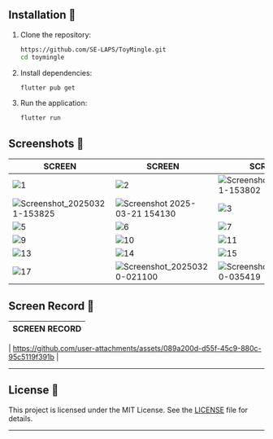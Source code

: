 ## Installation 🚀

1. Clone the repository:
   ```bash
   https://github.com/SE-LAPS/ToyMingle.git
   cd toymingle
   ```

2. Install dependencies:
   ```bash
   flutter pub get
   ```

3. Run the application:
   ```bash
   flutter run
   ```

## Screenshots 📸
| SCREEN | SCREEN | SCREEN | SCREEN |
|---------|------------|-------------|-------------|
|![1](https://github.com/user-attachments/assets/20ae05d2-e688-4ad1-bd07-021b68eb3f7a)| ![2](https://github.com/user-attachments/assets/50df6c70-d557-4a82-97e1-6b00c44f9b69)| ![Screenshot_20250321-153802](https://github.com/user-attachments/assets/31cd89aa-4e6a-4640-881a-2e60ff88c7be) | ![Screenshot 2025-03-21 154004](https://github.com/user-attachments/assets/3004deb9-5f49-417c-8d00-5a161f3675f8) |
| ![Screenshot_20250321-153825](https://github.com/user-attachments/assets/05603bad-b490-40f1-9959-62a661650d01) | ![Screenshot 2025-03-21 154130](https://github.com/user-attachments/assets/aed72af3-c006-4cba-9c61-aa82da2e7230) |![3](https://github.com/user-attachments/assets/1c415235-a5d5-4e4b-a44d-ddd4c8d1aa28) | ![4](https://github.com/user-attachments/assets/b720484c-d945-4253-b83b-e37d5c044e3e)|
| ![5](https://github.com/user-attachments/assets/00ca581f-f9bd-485d-87b9-4f0951bb383d)| ![6](https://github.com/user-attachments/assets/e0512fa1-fcc1-4149-bdf2-1178fe483283) | ![7](https://github.com/user-attachments/assets/059b8b4a-9293-46e2-9df6-46c598c34af5) | ![8](https://github.com/user-attachments/assets/d99d41b9-9ee5-4529-b2ee-f58338a64ff4) |
| ![9](https://github.com/user-attachments/assets/ccfee23f-756f-4943-adc5-998e4686a89e) | ![10](https://github.com/user-attachments/assets/3c909e55-e8e9-4f33-9b72-02399ece0d2f) | ![11](https://github.com/user-attachments/assets/9dce6818-a444-431d-ba97-d8f056d70a6b) | ![12](https://github.com/user-attachments/assets/f159b759-9155-4705-8107-00e9ebae817d) |
| ![13](https://github.com/user-attachments/assets/ce38a577-120b-49e4-ba9c-bc6c87d709b3) | ![14](https://github.com/user-attachments/assets/0c336ddb-8977-425d-b6df-3ab3f11865c5) | ![15](https://github.com/user-attachments/assets/ce5d7b39-8c5f-4c3c-ab7e-572da8982945) | ![16](https://github.com/user-attachments/assets/d5d0be19-23a8-40ad-aa8b-3fda73e9094f) | 
| ![17](https://github.com/user-attachments/assets/db6d1b7f-6002-4db6-9eb0-c0a27e18d7e0) |  ![Screenshot_20250320-021100](https://github.com/user-attachments/assets/5f5b703d-fe25-4aad-a270-f3069228122e) | ![Screenshot_20250320-035419](https://github.com/user-attachments/assets/bd82d41c-5a93-465b-8cf0-02b9702d1351)| ![Screenshot_20250320-035506](https://github.com/user-attachments/assets/4e8b1dc5-f6b1-45f4-b7d0-f12b29a2be5a)|

## Screen Record 🎥
| SCREEN RECORD|
|--------------|
| 
https://github.com/user-attachments/assets/089a200d-d55f-45c9-880c-95c5119f391b
|


---

## License 📄

This project is licensed under the MIT License. See the [LICENSE](https://codeshow-lapz.web.app) file for details.

---
